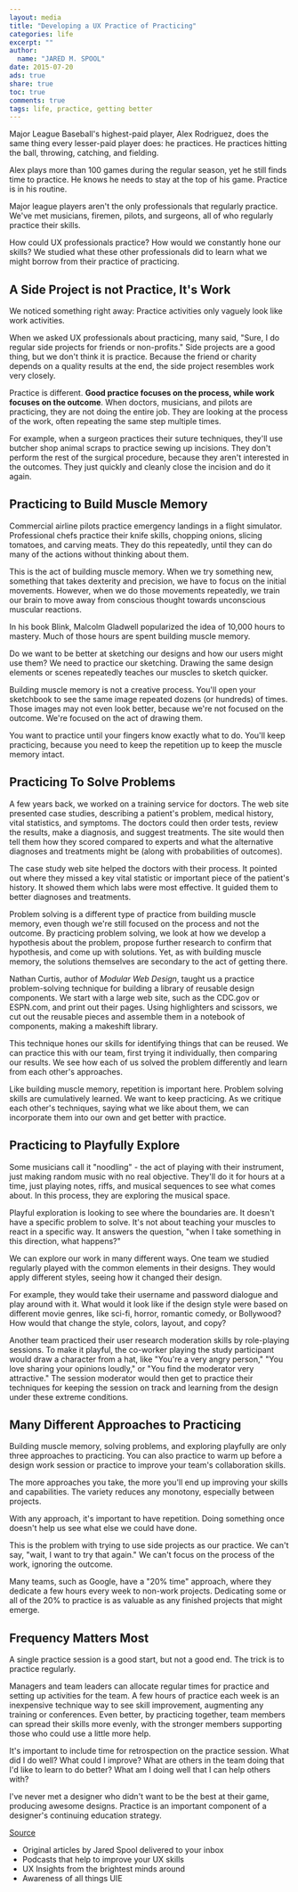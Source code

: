 ```yaml
---
layout: media
title: "Developing a UX Practice of Practicing"
categories: life
excerpt: ""
author: 
  name: "JARED M. SPOOL"
date: 2015-07-20
ads: true
share: true
toc: true
comments: true
tags: life, practice, getting better
---
```



Major League Baseball's highest-paid player, Alex Rodriguez, does the same thing every lesser-paid player does: he practices. He practices hitting the ball, throwing, catching, and fielding.

Alex plays more than 100 games during the regular season, yet he still finds time to practice. He knows he needs to stay at the top of his game. Practice is in his routine.

Major league players aren't the only professionals that regularly practice. We've met musicians, firemen, pilots, and surgeons, all of who regularly practice their skills.

How could UX professionals practice? How would we constantly hone our skills? We studied what these other professionals did to learn what we might borrow from their practice of practicing.

## A Side Project is not Practice, It's Work

We noticed something right away: Practice activities only vaguely look like work activities.

When we asked UX professionals about practicing, many said, "Sure, I do regular side projects for friends or non-profits." Side projects are a good thing, but we don't think it is practice. Because the friend or charity depends on a quality results at the end, the side project resembles work very closely.

Practice is different. **Good practice focuses on the process, while work focuses on the outcome**. When doctors, musicians, and pilots are practicing, they are not doing the entire job. They are looking at the process of the work, often repeating the same step multiple times.

For example, when a surgeon practices their suture techniques, they'll use butcher shop animal scraps to practice sewing up incisions. They don't perform the rest of the surgical procedure, because they aren't interested in the outcomes. They just quickly and cleanly close the incision and do it again.

## Practicing to Build Muscle Memory

Commercial airline pilots practice emergency landings in a flight simulator. Professional chefs practice their knife skills, chopping onions, slicing tomatoes, and carving meats. They do this repeatedly, until they can do many of the actions without thinking about them.

This is the act of building muscle memory. When we try something new, something that takes dexterity and precision, we have to focus on the initial movements. However, when we do those movements repeatedly, we train our brain to move away from conscious thought towards unconscious muscular reactions.

In his book Blink, Malcolm Gladwell popularized the idea of 10,000 hours to mastery. Much of those hours are spent building muscle memory.

Do we want to be better at sketching our designs and how our users might use them? We need to practice our sketching. Drawing the same design elements or scenes repeatedly teaches our muscles to sketch quicker.

Building muscle memory is not a creative process. You'll open your sketchbook to see the same image repeated dozens (or hundreds) of times. Those images may not even look better, because we're not focused on the outcome. We're focused on the act of drawing them.

You want to practice until your fingers know exactly what to do. You'll keep practicing, because you need to keep the repetition up to keep the muscle memory intact.

## Practicing To Solve Problems

A few years back, we worked on a training service for doctors. The web site presented case studies, describing a patient's problem, medical history, vital statistics, and symptoms. The doctors could then order tests, review the results, make a diagnosis, and suggest treatments. The site would then tell them how they scored compared to experts and what the alternative diagnoses and treatments might be (along with probabilities of outcomes).

The case study web site helped the doctors with their process. It pointed out where they missed a key vital statistic or important piece of the patient's history. It showed them which labs were most effective. It guided them to better diagnoses and treatments.

Problem solving is a different type of practice from building muscle memory, even though we're still focused on the process and not the outcome. By practicing problem solving, we look at how we develop a hypothesis about the problem, propose further research to confirm that hypothesis, and come up with solutions. Yet, as with building muscle memory, the solutions themselves are secondary to the act of getting there.

Nathan Curtis, author of _Modular Web Design_, taught us a practice problem-solving technique for building a library of reusable design components. We start with a large web site, such as the CDC.gov or ESPN.com, and print out their pages. Using highlighters and scissors, we cut out the reusable pieces and assemble them in a notebook of components, making a makeshift library.

This technique hones our skills for identifying things that can be reused. We can practice this with our team, first trying it individually, then comparing our results. We see how each of us solved the problem differently and learn from each other's approaches.

Like building muscle memory, repetition is important here. Problem solving skills are cumulatively learned. We want to keep practicing. As we critique each other's techniques, saying what we like about them, we can incorporate them into our own and get better with practice.

## Practicing to Playfully Explore

Some musicians call it "noodling" - the act of playing with their instrument, just making random music with no real objective. They'll do it for hours at a time, just playing notes, riffs, and musical sequences to see what comes about. In this process, they are exploring the musical space.

Playful exploration is looking to see where the boundaries are. It doesn't have a specific problem to solve. It's not about teaching your muscles to react in a specific way. It answers the question, "when I take something in this direction, what happens?"

We can explore our work in many different ways. One team we studied regularly played with the common elements in their designs. They would apply different styles, seeing how it changed their design.

For example, they would take their username and password dialogue and play around with it. What would it look like if the design style were based on different movie genres, like sci-fi, horror, romantic comedy, or Bollywood? How would that change the style, colors, layout, and copy?

Another team practiced their user research moderation skills by role-playing sessions. To make it playful, the co-worker playing the study participant would draw a character from a hat, like "You're a very angry person," "You love sharing your opinions loudly," or "You find the moderator very attractive." The session moderator would then get to practice their techniques for keeping the session on track and learning from the design under these extreme conditions.

## Many Different Approaches to Practicing

Building muscle memory, solving problems, and exploring playfully are only three approaches to practicing. You can also practice to warm up before a design work session or practice to improve your team's collaboration skills.

The more approaches you take, the more you'll end up improving your skills and capabilities. The variety reduces any monotony, especially between projects.

With any approach, it's important to have repetition. Doing something once doesn't help us see what else we could have done.

This is the problem with trying to use side projects as our practice. We can't say, "wait, I want to try that again." We can't focus on the process of the work, ignoring the outcome.

Many teams, such as Google, have a "20% time" approach, where they dedicate a few hours every week to non-work projects. Dedicating some or all of the 20% to practice is as valuable as any finished projects that might emerge.

## Frequency Matters Most

A single practice session is a good start, but not a good end. The trick is to practice regularly.

Managers and team leaders can allocate regular times for practice and setting up activities for the team. A few hours of practice each week is an inexpensive technique way to see skill improvement, augmenting any training or conferences. Even better, by practicing together, team members can spread their skills more evenly, with the stronger members supporting those who could use a little more help.

It's important to include time for retrospection on the practice session. What did I do well? What could I improve? What are others in the team doing that I'd like to learn to do better? What am I doing well that I can help others with?

I've never met a designer who didn't want to be the best at their game, producing awesome designs. Practice is an important component of a designer's continuing education strategy.

[Source](http://www.uie.com/articles/ux_practicing/ "Permalink to Developing a UX Practice of Practicing")

* Original articles by Jared Spool delivered to your&nbsp;inbox
* Podcasts that help to improve your UX skills
* UX Insights from the brightest minds around
* Awareness of all things UIE

[1]: http://www.uie.com/events/virtual_seminars/eightshapes_db4/
[2]: http://www.uie.com/brainsparks/2011/06/14/uietips-ux-practicing/
[3]: http://www.uie.com/images/share-article.gif
[4]: /articles/email.php?article=ux_practicing
  